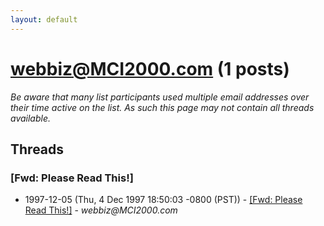 ```yaml
---
layout: default
---
```


# webbiz@MCI2000.com (1 posts)

_Be aware that many list participants used multiple email addresses over their time active on the list. As such this page may not contain all threads available._

## Threads

### [Fwd:  Please Read This!]
+ 1997-12-05 (Thu, 4 Dec 1997 18:50:03 -0800 (PST)) - [[Fwd:  Please Read This!]](/archive/1997/12/ff5c93cc264bb9c732a3f3b9852f4e0c5b01e738a8260e9b72cc1d11ebb8d898) - _webbiz@MCI2000.com_

